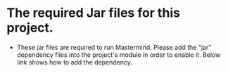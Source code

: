 # The required Jar files for this project.
- These jar files are required to run Mastermind. Please add the "jar" dependency files into the project's module in order to enable it. Below link shows how to add the dependency. 
